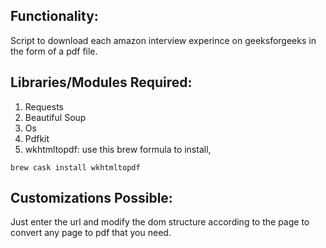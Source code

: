 ## Functionality:
Script to download each amazon interview experince on geeksforgeeks in the form of a pdf file.


## Libraries/Modules Required:
1) Requests
2) Beautiful Soup
3) Os
4) Pdfkit
5) wkhtmltopdf: use this brew formula to install, 
```console
brew cask install wkhtmltopdf
```


## Customizations Possible:
Just enter the url and modify the dom structure according to the page to convert any page to pdf that you need.

